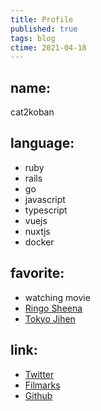 ```yaml
---
title: Profile
published: true
tags: blog
ctime: 2021-04-18
---
```


## name:

cat2koban

## language:
- ruby
- rails
- go
- javascript
- typescript
- vuejs
- nuxtjs
- docker

## favorite:
- watching movie
- [Ringo Sheena](https://www.kronekodow.com/art.php?id=1)
- [Tokyo Jihen](https://tokyojihen.com)

## link:

- [Twitter](https://twitter.com/cat2koban)
- [Filmarks](https://filmarks.com/users/cat2koban)
- [Github](https://github.com/cat2koban)
